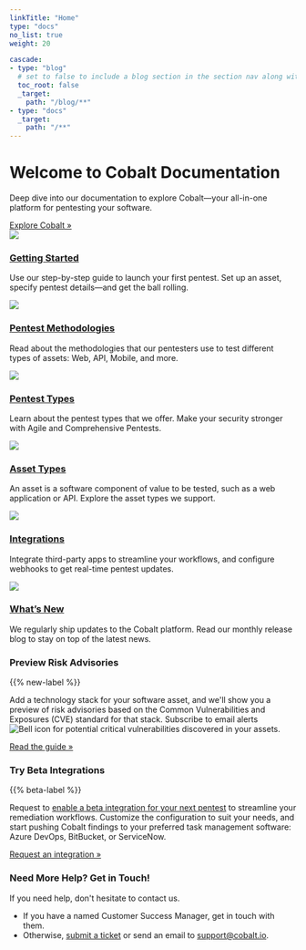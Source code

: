 ```yaml
---
linkTitle: "Home"
type: "docs"
no_list: true
weight: 20

cascade:
- type: "blog"
  # set to false to include a blog section in the section nav along with docs
  toc_root: false
  _target:
    path: "/blog/**"
- type: "docs"
  _target:
    path: "/**"
---
```


<div class="jumbotron px-5">
       <h1>Welcome to Cobalt Documentation</h1>
       <p class="my-3">Deep dive into our documentation to explore Cobalt—your all-in-one platform for pentesting your software.</p>
       <a class="btn btn-outline-primary rounded" href="https://www.cobalt.io/" target="_blank">Explore Cobalt »</a>
</div>

<div class="row g-4 py-2 px-5 row-cols-1 row-cols-lg-3">
     <div class="feature col">
       <div class="feature-icon d-inline-flex align-items-left justify-content-left text-bg-primary fs-2 mb-3">
         <a href="/getting-started/" tabindex="-1"><img src="homepage/getting-started.svg"></a>
       </div>
       <h3 class="fs-2"><a href="/getting-started/">Getting Started</a></h3>
       <p>Use our step-by-step guide to launch your first pentest. Set up an asset, specify pentest details—and get the ball rolling.</p>
     </div>
     <div class="feature col">
       <div class="feature-icon d-inline-flex align-items-left justify-content-left text-bg-primary bg-gradient fs-2 mb-3">
         <a href="/platform-deep-dive/pentests/pentest-process/methodologies/" tabindex="-1"><img src="homepage/methodologies.svg"></a>
       </div>
       <h3 class="fs-2"><a href="/platform-deep-dive/pentests/pentest-process/methodologies/">Pentest Methodologies</a></h3>
       <p>Read about the methodologies that our pentesters use to test different types of assets: Web, API, Mobile, and more.</p>
     </div>
     <div class="feature col">
       <div class="feature-icon d-inline-flex align-items-left justify-content-left text-bg-primary bg-gradient fs-2 mb-3">
         <a href="/platform-deep-dive/pentests/pentest-types/" tabindex="-1"><img src="homepage/pentest-types.svg"></a>
       </div>
       <h3 class="fs-2"><a href="/platform-deep-dive/pentests/pentest-types/">Pentest Types</a></h3>
       <p>Learn about the pentest types that we offer. Make your security stronger with Agile and Comprehensive Pentests.</p>
     </div>
   </div>

<div class="row g-4 py-2 px-5 row-cols-1 row-cols-lg-3">
     <div class="feature col">
       <div class="feature-icon d-inline-flex align-items-left justify-content-left text-bg-primary fs-2 mb-3">
         <a href="/platform-deep-dive/assets/" tabindex="-1"><img src="homepage/asset-types.svg"></a>
       </div>
       <h3 class="fs-2"><a href="/platform-deep-dive/assets/">Asset Types</a></h3>
       <p>An asset is a software component of value to be tested, such as a web application or API. Explore the asset types we support.</p>
     </div>
     <div class="feature col">
       <div class="feature-icon d-inline-flex align-items-left justify-content-left text-bg-primary bg-gradient fs-2 mb-3">
         <a href="/integrations/" tabindex="-1"><img src="homepage/integrations.svg"></a>
       </div>
       <h3 class="fs-2"><a href="/integrations/">Integrations</a></h3>
       <p>Integrate third-party apps to streamline your workflows, and configure webhooks to get real-time pentest updates.</p>
     </div>
     <div class="feature col">
       <div class="feature-icon d-inline-flex align-items-left justify-content-left text-bg-primary bg-gradient fs-2 mb-3">
         <a href="/product-updates/" tabindex="-1"><img src="homepage/whats-new.svg"></a>
       </div>
       <h3 class="fs-2"><a href="/product-updates/">What’s New</a></h3>
       <p>We regularly ship updates to the Cobalt platform. Read our monthly release blog to stay on top of the latest news.</p>
     </div>
   </div>


<div class="row align-items-md-stretch my-5">
      <div class="col-md-6">
        <div class="h-100 p-5 text-bg-dark border border-primary rounded-lg">
          <h3>Preview Risk Advisories</h3>
          <p class="my-2">{{% new-label %}}</p>
          <p>Add a technology stack for your software asset, and we'll show you a preview of risk advisories based on the Common Vulnerabilities and Exposures (CVE) standard for that stack. Subscribe to email alerts <img title="Bell icon" alt="Bell icon" src="/icons/Bell.png"> for potential critical vulnerabilities discovered in your assets.</p>
          <a href="/platform-deep-dive/assets/risk-advisories/">Read the guide »</a>
        </div>
      </div>
      <div class="col-md-6">
        <div class="h-100 p-5 border border-primary rounded-lg">
          <h3>Try Beta Integrations</h3>
          <p class="my-2">{{% beta-label %}}</p>
          <p>Request to <a href="/integrations/#request-a-beta-integration">enable a beta integration for your next pentest</a> to streamline your remediation workflows. Customize the configuration to suit your needs, and start pushing Cobalt findings to your preferred task management software: Azure DevOps, BitBucket, or ServiceNow.</p>
       <a href="https://docs.google.com/forms/d/e/1FAIpQLScMNMnpIvJRNxEziIBCu246g_YqMuGU052XE-Q-gVh3mjy9XQ/viewform" target="_blank">Request an integration »</a><br>
        </div>
      </div>
    </div>

<div class="text mx-5">
  <h3>Need More Help? Get in Touch!</h3>
  <p>If you need help, don't hesitate to contact us.</p><ul><li>If you have a named Customer Success Manager, get in touch with them.</li><li>Otherwise, <a href="https://cobaltio.zendesk.com/hc/en-us/requests/new" target="_blank">submit a ticket</a> or send an email to <a href="mailto:support@cobalt.io" target="_blank">support@cobalt.io</a>.</ul>
</div>
